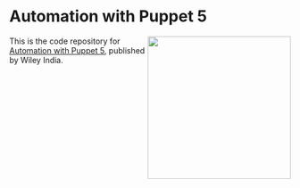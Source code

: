 # Automation with Puppet 5

<a href="https://www.wileyindia.com/automation-with-puppet-5-0.html"><img src="https://www.wileyindia.com/pub/media/catalog/product/cache/1/image/700x560/e9c3970ab036de70892d86c6d221abfe/9/7/9788126572748.jpg" height="256px" align="right"></a>
This is the code repository for [Automation with Puppet 5]( https://www.wileyindia.com/automation-with-puppet-5-0.html), published by Wiley India.
